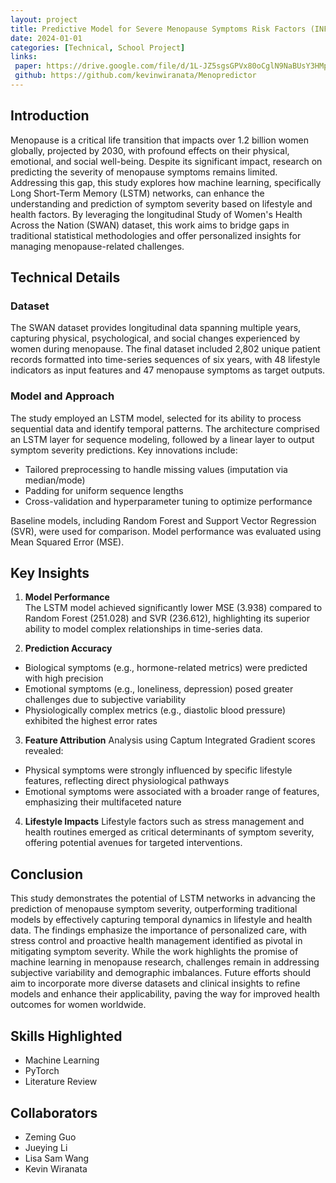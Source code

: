 ```yaml
---
layout: project
title: Predictive Model for Severe Menopause Symptoms Risk Factors (INFO 5375 Machine Learning for Health, Cornell Tech)
date: 2024-01-01
categories: [Technical, School Project]
links:
 paper: https://drive.google.com/file/d/1L-JZ5sgsGPVx80oCglN9NaBUsY3HMpZ7/view?usp=sharing
 github: https://github.com/kevinwiranata/Menopredictor
---
```


## Introduction

Menopause is a critical life transition that impacts over 1.2 billion women globally, projected by 2030, with profound effects on their physical, emotional, and social well-being. Despite its significant impact, research on predicting the severity of menopause symptoms remains limited. Addressing this gap, this study explores how machine learning, specifically Long Short-Term Memory (LSTM) networks, can enhance the understanding and prediction of symptom severity based on lifestyle and health factors. By leveraging the longitudinal Study of Women's Health Across the Nation (SWAN) dataset, this work aims to bridge gaps in traditional statistical methodologies and offer personalized insights for managing menopause-related challenges.

## Technical Details

### Dataset
The SWAN dataset provides longitudinal data spanning multiple years, capturing physical, psychological, and social changes experienced by women during menopause. The final dataset included 2,802 unique patient records formatted into time-series sequences of six years, with 48 lifestyle indicators as input features and 47 menopause symptoms as target outputs.

### Model and Approach
The study employed an LSTM model, selected for its ability to process sequential data and identify temporal patterns. The architecture comprised an LSTM layer for sequence modeling, followed by a linear layer to output symptom severity predictions. Key innovations include:
- Tailored preprocessing to handle missing values (imputation via median/mode)
- Padding for uniform sequence lengths
- Cross-validation and hyperparameter tuning to optimize performance

Baseline models, including Random Forest and Support Vector Regression (SVR), were used for comparison. Model performance was evaluated using Mean Squared Error (MSE).

## Key Insights

1. **Model Performance**  
  The LSTM model achieved significantly lower MSE (3.938) compared to Random Forest (251.028) and SVR (236.612), highlighting its superior ability to model complex relationships in time-series data.

2. **Prediction Accuracy**
  - Biological symptoms (e.g., hormone-related metrics) were predicted with high precision
  - Emotional symptoms (e.g., loneliness, depression) posed greater challenges due to subjective variability
  - Physiologically complex metrics (e.g., diastolic blood pressure) exhibited the highest error rates

3. **Feature Attribution**
  Analysis using Captum Integrated Gradient scores revealed:
  - Physical symptoms were strongly influenced by specific lifestyle features, reflecting direct physiological pathways
  - Emotional symptoms were associated with a broader range of features, emphasizing their multifaceted nature

4. **Lifestyle Impacts**
  Lifestyle factors such as stress management and health routines emerged as critical determinants of symptom severity, offering potential avenues for targeted interventions.

## Conclusion

This study demonstrates the potential of LSTM networks in advancing the prediction of menopause symptom severity, outperforming traditional models by effectively capturing temporal dynamics in lifestyle and health data. The findings emphasize the importance of personalized care, with stress control and proactive health management identified as pivotal in mitigating symptom severity. While the work highlights the promise of machine learning in menopause research, challenges remain in addressing subjective variability and demographic imbalances. Future efforts should aim to incorporate more diverse datasets and clinical insights to refine models and enhance their applicability, paving the way for improved health outcomes for women worldwide.

## Skills Highlighted

- Machine Learning
- PyTorch
- Literature Review

## Collaborators

- Zeming Guo
- Jueying Li
- Lisa Sam Wang
- Kevin Wiranata